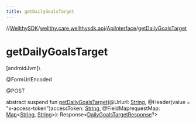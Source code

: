 ```yaml
---
title: getDailyGoalsTarget
---
```

//[WellthySDK](../../../index.html)/[wellthy.care.wellthysdk.api](../index.html)/[ApiInterface](index.html)/[getDailyGoalsTarget](get-daily-goals-target.html)



# getDailyGoalsTarget



[androidJvm]\




@FormUrlEncoded



@POST



abstract suspend fun [getDailyGoalsTarget](get-daily-goals-target.html)(@Urlurl: [String](https://kotlinlang.org/api/latest/jvm/stdlib/kotlin/-string/index.html), @Header(value = "x-access-token")accessToken: [String](https://kotlinlang.org/api/latest/jvm/stdlib/kotlin/-string/index.html), @FieldMaprequestMap: [Map](https://kotlinlang.org/api/latest/jvm/stdlib/kotlin.collections/-map/index.html)&lt;[String](https://kotlinlang.org/api/latest/jvm/stdlib/kotlin/-string/index.html), [String](https://kotlinlang.org/api/latest/jvm/stdlib/kotlin/-string/index.html)&gt;): Response&lt;[DailyGoalsTargetResponse](../../wellthy.care.wellthysdk.data.diary/-daily-goals-target-response/index.html)?&gt;




